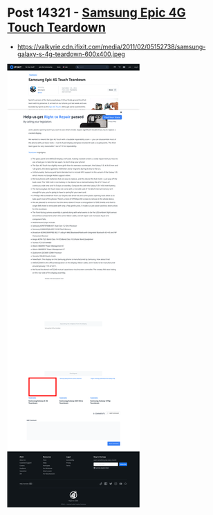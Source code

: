# Post 14321 - [Samsung Epic 4G Touch Teardown](https://www.ifixit.com/News/14321/samsung-epic-4g-touch-teardown)

- https://valkyrie.cdn.ifixit.com/media/2011/02/05152738/samsung-galaxy-s-4g-teardown-600x400.jpeg

![screencap](screenshots/f68d5bba-a524-4d50-a12c-dfaf509ce949.png)

